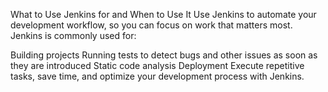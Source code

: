What to Use Jenkins for and When to Use It
Use Jenkins to automate your development workflow, so you can focus on work that matters most. Jenkins is commonly used for:

Building projects
Running tests to detect bugs and other issues as soon as they are introduced
Static code analysis
Deployment
Execute repetitive tasks, save time, and optimize your development process with Jenkins.
